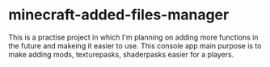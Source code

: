 # minecraft-added-files-manager

This is a practise project in which I'm planning on adding more functions in the future and makeing it easier to use.
This console app main purpose is to make adding mods, texturepasks, shaderpasks easier for a players.
